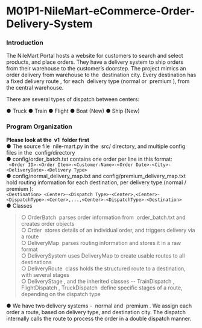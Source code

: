 # M01P1-NileMart-eCommerce-Order-Delivery-System

### Introduction
The NileMart Portal hosts a website for customers to search and select products, and place orders.
They have a delivery system to ship orders from their warehouse to the customer’s doorstep.
The project mimics an ​ order​ delivery from warehouse to the ​ destination​ city. Every destination has a
fixed​ delivery route​ , for each ​ delivery type​ (​ normal​ or ​ premium​ ), from the central warehouse.

There are several types of dispatch between centers:

● Truck
● Train
● Flight
● Boat (New)
● Ship (New)


### Program Organization
**Please look at the ​ v1 ​ folder first**<br/>
● The source file ​ nile-mart.py​ in the ​ src/​ directory, and multiple config files in the ​ config/directory<br/>
● config/order_batch.txt​ contains one order per line in this format:<br/>
``` <Order ID>-<Order Item>-<Customer-Name>-<Order Date>-<City>-<DeliveryDate>-<Delivery Type>```<br/>
● config/normal_delivery_map.txt​ and config/premium_delivery_map.txt​ hold routing information for each destination, per delivery type (​ normal​ / ​ premium​ ):<br/>
```<Destination> <Center>-<Dispatch Type>-<Center>,<Center>-<DispatchType>-<Center>,...,<Center>-<DispatchType>-<Destination>```<br/>
● Classes<br/>
>○ OrderBatch ​ parses order information from ​ order_batch.txt​ and creates order objects<br/>
○ Order ​ stores details of an individual order, and triggers delivery via a route<br/>
○ DeliveryMap ​ parses routing information and stores it in a raw format<br/>
○ DeliverySystem ​ uses DeliveryMap to create usable routes to all destinations<br/>
○ DeliveryRoute ​ class holds the structured route to a destination, with several stages<br/>
○ DeliveryStage​ , and the inherited classes -- ​ TrainDispatch​ , ​ FlightDispatch​ , TruckDispatch ​ define specific stages of a route, depending on the dispatch type<br/>

● We have two delivery systems - ​ normal​ and ​ premium​ . We assign each order a route, based on delivery type, and destination city. The dispatch internally calls the route to process the order in a double dispatch manner.<br/>